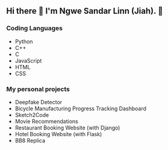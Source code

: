 ## Hi there 👋 I'm Ngwe Sandar Linn (Jiah). 🌚

### Coding Languages
- Python
- C++
- C
- JavaScript
- HTML
- CSS

### My personal projects
- Deepfake Detector
- Bicycle Manufacturing Progress Tracking Dashboard
- Sketch2Code
- Movie Recommendations
- Restaurant Booking Website (with Django)
- Hotel Booking Website (with Flask)
- BB8 Replica
<!--
**njiah/njiah** is a ✨ _special_ ✨ repository because its `README.md` (this file) appears on your GitHub profile.

Here are some ideas to get you started:

- 🔭 I’m currently working on ...
- 🌱 I’m currently learning ...
- 👯 I’m looking to collaborate on ...
- 🤔 I’m looking for help with ...
- 💬 Ask me about ...
- 📫 How to reach me: ...
- 😄 Pronouns: ...
- ⚡ Fun fact: ...
-->
